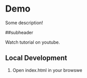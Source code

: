 # Demo 

Some description!

##subheader

Watch tutorial on youtube. 

## Local Development 
1. Open index.html in your browswe